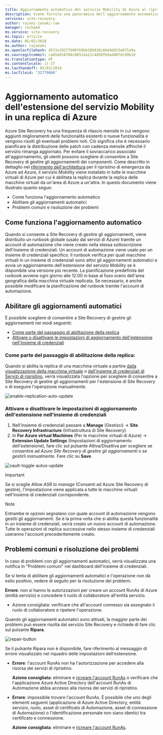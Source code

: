 ```yaml
---
title: Aggiornamento automatico del servizio Mobility di Azure al ripristino di emergenza di Azure | Microsoft Docs
description: Viene fornita una panoramica dell'aggiornamento automatico del servizio Mobility che viene usato per la replica delle macchine virtuali di Azure tramite Azure Site Recovery.
services: site-recovery
author: rajani-janaki-ram
manager: rochakm
ms.service: site-recovery
ms.topic: article
ms.date: 05/02/2018
ms.author: rajanaki
ms.openlocfilehash: 45f2e2927f699769bb385038c04d4dd23e075a9a
ms.sourcegitcommit: ca05dd10784c0651da12c4d58fb9ad40fdcd9b10
ms.translationtype: HT
ms.contentlocale: it-IT
ms.lasthandoff: 05/03/2018
ms.locfileid: "32779686"
---
```

# <a name="automatic-update-of-mobility-service-extension-in-azure-to-azure-replication"></a>Aggiornamento automatico dell'estensione del servizio Mobility in una replica di Azure

Azure Site Recovery ha una frequenza di rilascio mensile in cui vengono aggiunti miglioramenti delle funzionalità esistenti o nuove funzionalità e vengono risolti gli eventuali problemi noti. Ciò significa che è necessario pianificare la distribuzione delle patch con cadenza mensile affinché il servizio rimanga aggiornato. Per evitare il sovraccarico associato all'aggiornamento, gli utenti possono scegliere di consentire a Site Recovery di gestire gli aggiornamenti dei componenti. Come descritto in dettaglio nel [riferimento dell'architettura](azure-to-azure-architecture.md) per il ripristino di emergenza da Azure ad Azure, il servizio Mobility viene installato in tutte le macchine virtuali di Azure per cui è abilitata la replica durante la replica delle macchine virtuali da un'area di Azure a un'altra. In questo documento viene illustrato quanto segue:

- Come funziona l'aggiornamento automatico
- Abilitare gli aggiornamenti automatici
- Problemi comuni e risoluzione dei problemi
 
## <a name="how-does-automatic-update-work"></a>Come funziona l'aggiornamento automatico

Quando si consente a Site Recovery di gestire gli aggiornamenti, viene distribuito un runbook globale (usato dai servizi di Azure) tramite un account di automazione che viene creato nella stessa sottoscrizione dell'insieme di credenziali. Un account di automazione viene usato per un insieme di credenziali specifico. Il runbook verifica per quali macchine virtuali in un insieme di credenziali sono attivi gli aggiornamenti automatici e avvia un aggiornamento dell'estensione del servizio Mobility se è disponibile una versione più recente. La pianificazione predefinita del runbook avviene ogni giorno alle 12:00 in base al fuso orario dell'area geografica della macchina virtuale replicata. Se necessario, è anche possibile modificare la pianificazione del runbook tramite l'account di automazione. 

## <a name="enable-automatic-updates"></a>Abilitare gli aggiornamenti automatici

È possibile scegliere di consentire a Site Recovery di gestire gli aggiornamenti nei modi seguenti:

- [Come parte del passaggio di abilitazione della replica](#as-part-of-the-enable-replication-step)
- [Attivare o disattivare le impostazioni di aggiornamento dell'estensione nell'insieme di credenziali](#toggle-the-extension-update-settings-inside-the-vault)

### <a name="as-part-of-the-enable-replication-step"></a>Come parte del passaggio di abilitazione della replica:

Quando si abilita la replica di una macchina virtuale a partire [dalla visualizzazione della macchina virtuale](azure-to-azure-quickstart.md) o [dall'insieme di credenziali di Servizi di ripristino](azure-to-azure-how-to-enable-replication.md), verrà visualizzata l'opzione per scegliere di consentire a Site Recovery di gestire gli aggiornamenti per l'estensione di Site Recovery o di eseguire l'operazione manualmente.

![enable-replication-auto-update](./media/azure-to-azure-autoupdate/enable-rep.png)

### <a name="toggle-the-extension-update-settings-inside-the-vault"></a>Attivare o disattivare le impostazioni di aggiornamento dell'estensione nell'insieme di credenziali

1. Nell'insieme di credenziali passare a **Manage** (Gestisci) -> **Site Recovery Infrastructure** (Infrastruttura di Site Recovery)
2. In **For Azure virtual Machines** (Per le macchine virtuali di Azure) -> **Extension Update Settings** (Impostazioni di aggiornamento dell'estensione), fare clic sul pulsante Attiva/Disattiva per scegliere se consentire ad *Azure Site Recovery di gestire gli aggiornamenti* o se *gestirli manualmente*. Fare clic su **Save**.

![vault-toggle-autuo-update](./media/azure-to-azure-autoupdate/vault-toggle.png)

> [!Important] 
> Se si sceglie *Allow ASR to manage* (Consenti ad Azure Site Recovery di gestire), l'impostazione viene applicata a tutte le macchine virtuali nell'insieme di credenziali corrispondente.


> [!Note] 
> Entrambe le opzioni segnalano con quale account di automazione vengono gestiti gli aggiornamenti. Se è la prima volta che si abilita questa funzionalità in un insieme di credenziali, verrà creato un nuovo account di automazione. Tutte le operazioni di replica successive nello stesso insieme di credenziali useranno l'account precedentemente creato.

## <a name="common-issues--troubleshooting"></a>Problemi comuni e risoluzione dei problemi

In caso di problemi con gli aggiornamenti automatici, verrà visualizzata una notifica in "Problemi comuni" nel dashboard dell'insieme di credenziali. 

Se si tenta di abilitare gli aggiornamenti automatici e l'operazione non dà esito positivo, vedere di seguito per la risoluzione dei problemi.

**Errore**: non si hanno le autorizzazioni per creare un account RunAs di Azure (entità servizio) e concedere il ruolo di collaboratore all'entità servizio. 
- Azione consigliata: verificare che all'account connesso sia assegnato il ruolo di collaboratore e ripetere l'operazione.
 
Quando gli aggiornamenti automatici sono attivati, la maggior parte dei problemi può essere risolta dal servizio Site Recovery e richiede di fare clic sul pulsante **Ripara**.

![repair-button](./media/azure-to-azure-autoupdate/repair.png)

Se il pulsante Ripara non è disponibile, fare riferimento al messaggio di errore visualizzato nel riquadro delle impostazioni dell'estensione.

 - **Errore**: l'account RunAs non ha l'autorizzazione per accedere alla risorsa dei servizi di ripristino.

    **Azione consigliata**: eliminare e [ricreare l'account RunAs](https://docs.microsoft.com/en-us/azure/automation/automation-create-runas-account) o verificare che l'applicazione Azure Active Directory dell'account RunAs di Automazione abbia accesso alla risorsa dei servizi di ripristino.

- **Errore**: impossibile trovare l'account RunAs. È possibile che uno degli elementi seguenti (applicazione di Azure Active Directory, entità servizio, ruolo, asset di certificato di Automazione, asset di connessione di Automazione) o l'identificazione personale non siano identici tra certificato e connessione. 

    **Azione consigliata**: eliminare e [ricreare l'account RunAs](https://docs.microsoft.com/en-us/azure/automation/automation-create-runas-account).
